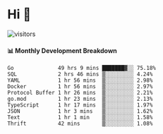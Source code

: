 # Hi 👋
 
![visitors](https://visitor-badge.glitch.me/badge?page_id=sorcererxw.sorcererx)

#### 📊 Monthly Development Breakdown

<!--START_SECTION:waka-->
```text
Go              49 hrs 9 mins ███████▓░░ 75.18%
SQL             2 hrs 46 mins ▒░░░░░░░░░ 4.24%
YAML            1 hr 56 mins  ▒░░░░░░░░░ 2.98%
Docker          1 hr 56 mins  ▒░░░░░░░░░ 2.97%
Protocol Buffer 1 hr 26 mins  ▒░░░░░░░░░ 2.21%
go.mod          1 hr 23 mins  ▒░░░░░░░░░ 2.13%
TypeScript      1 hr 17 mins  ▒░░░░░░░░░ 1.97%
JSON            1 hr 3 mins   ▒░░░░░░░░░ 1.62%
Text            1 hr 1 min    ▒░░░░░░░░░ 1.58%
Thrift          42 mins       ▒░░░░░░░░░ 1.08%
```
<!--END_SECTION:waka-->
